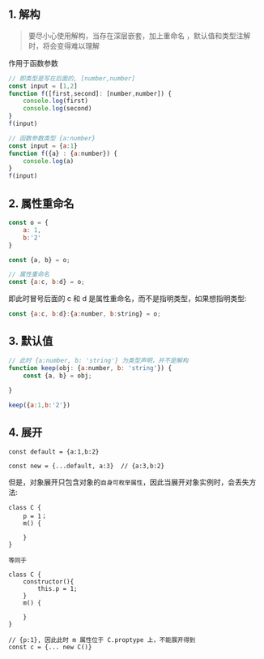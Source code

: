 ## 1. 解构

> 要尽小心使用解构，当存在深层嵌套，加上重命名 ，默认值和类型注解时，将会变得难以理解  


作用于函数参数  

```js
// 即类型是写在后面的, [number,number]
const input = [1,2]
function f([first,second]: [number,number]) {
    console.log(first)
    console.log(second)
}
f(input)

// 函数参数类型 {a:number}
const input = {a:1}
function f({a} : {a:number}) {
    console.log(a)
}
f(input)
```  

## 2. 属性重命名

```js
const o = {
    a: 1,
    b:'2'
}

const {a, b} = o;

// 属性重命名
const {a:c, b:d} = o;
```
即此时冒号后面的 c 和 d 是属性重命名，而不是指明类型，如果想指明类型:  
```js
const {a:c, b:d}:{a:number, b:string} = o;
```

## 3. 默认值

```js
// 此时 {a:number, b: 'string'} 为类型声明，并不是解构
function keep(obj: {a:number, b: 'string'}) {
    const {a, b} = obj;
    
}

keep({a:1,b:'2'})
```

## 4. 展开

```
const default = {a:1,b:2}

const new = {...default, a:3}  // {a:3,b:2}
```
但是，对象展开只包含对象的`自身可枚举属性`，因此当展开对象实例时，会丢失方法:  
```
class C {
    p = 1；
    m() {
        
    }
}

等同于

class C {
    constructor(){
        this.p = 1;
    }
    m() {
        
    }
}

// {p:1}, 因此此时 m 属性位于 C.proptype 上，不能展开得到
const c = {... new C()}
```